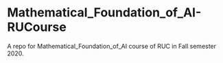 # Mathematical_Foundation_of_AI-RUCourse
A repo for Mathematical_Foundation_of_AI course of RUC in Fall semester 2020.
